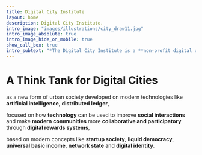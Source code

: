 ```yaml
---
title: Digital City Institute
layout: home
description: Digital City Institute.
intro_image: "images/illustrations/city_draw11.jpg"
intro_image_absolute: true
intro_image_hide_on_mobile: true
show_call_box: true
intro_subtext: "*The Digital City Institute is a **non-profit digital organization** that aims to **promote the development of digital cities** and to **support the creation of a digital society**."
---
```


# A Think Tank for Digital Cities

as a new form of urban society developed on modern technologies like **artificial intelligence**, **distributed ledger**,

focused on how **technology** can be used to improve **social interactions** and make **modern communities** more **collaborative and participatory** through **digital rewards systems**,

based on modern concepts like **startup society**, **liquid democracy**, **universal basic income**, **network state** and **digital identity**.
